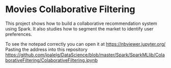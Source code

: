 # Movies Collaborative Filtering

This project shows how to build a collaborative recommendation system using Spark. It also studies how to segment the market to identify user preferences.

To see the notepad correctly you can open it at https://nbviewer.jupyter.org/
Pasting the address into this repository 
https://github.com/joalelg/DataScience/blob/master/Spark/SparkMLlib/ColaborativeFiltering/ColaborativeFiltering.ipynb
